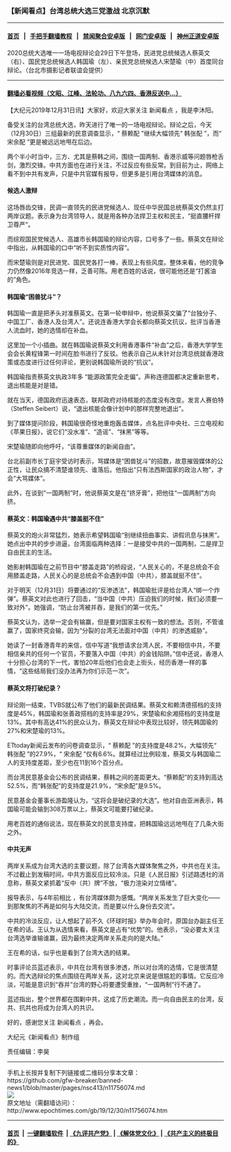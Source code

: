 ### 【新闻看点】台湾总统大选三党激战 北京沉默
------------------------

#### [首页](https://github.com/gfw-breaker/banned-news1/blob/master/README.md) &nbsp;&nbsp;|&nbsp;&nbsp; [手把手翻墙教程](https://github.com/gfw-breaker/guides/wiki) &nbsp;&nbsp;|&nbsp;&nbsp; [禁闻聚合安卓版](https://github.com/gfw-breaker/bn-android) &nbsp;&nbsp;|&nbsp;&nbsp; [网门安卓版](https://github.com/oGate2/oGate) &nbsp;&nbsp;|&nbsp;&nbsp; [神州正道安卓版](https://github.com/SzzdOgate/update) 



<div><img alt="" class="aligncenter wp-post-image" src="http://i.epochtimes.com/assets/uploads/2019/12/97cd385ed249ec9cdd0114a97f1b78b4-600x400.jpg"/>
<div class="red16 caption">
 2020总统大选唯一一场电视辩论会29日下午登场，民进党总统候选人蔡英文（右）、国民党总统候选人韩国瑜（左）、亲民党总统候选人宋楚瑜（中）首度同台辩论。（台北市摄影记者联谊会提供）
</div>
</div><hr/>

#### [翻墙必看视频（文昭、江峰、法轮功、八九六四、香港反送中...）](https://github.com/gfw-breaker/banned-news1/blob/master/pages/link3.md)

<div><p>
 【大纪元2019年12月31日讯】大家好，欢迎大家关注
 <ok href="http://www.epochtimes.com/gb/tag/%E6%96%B0%E9%97%BB%E7%9C%8B%E7%82%B9.html">
  新闻看点
 </ok>
 ，我是李沐阳。
</p>
<p>
 备受关注的台湾总统大选，昨天进行了唯一的一场电视辩论。辩论之后，今天（12月30日）三组最新的民意调查显示，“
 <ok href="http://www.epochtimes.com/gb/tag/%E8%94%A1%E8%B5%96%E9%85%8D.html">
  蔡赖配
 </ok>
 ”继续大幅领先“
 <ok href="http://www.epochtimes.com/gb/tag/%E9%9F%A9%E5%BC%A0%E9%85%8D.html">
  韩张配
 </ok>
 ”，而“
 <ok href="http://www.epochtimes.com/gb/tag/%E5%AE%8B%E4%BD%99%E9%85%8D.html">
  宋余配
 </ok>
 ”更是被远远地甩在后边。
</p>
<p>
 两个半小时当中，三方、尤其是蔡韩之间，围绕一国两制、香港示威等问题唇枪舌剑，激烈交锋。中共方面也在进行关注，不过反应有些反常。到目前为止，网络上看不到中共有发声，只是中共官媒有报导，但更多是引用台湾媒体的消息。
</p>
<h4>
 候选人激辩
</h4>
<p>
 这场唇齿交锋，民调一直领先的民进党候选人、现任中华民国总统蔡英文仍然主打两岸议题。表示身为台湾领导人，就是用各种办法捍卫主权和民主，“挺直腰杆捍卫尊严”。
</p>
<p>
 而综观国民党候选人、高雄市长韩国瑜的辩论内容，口号多了一些。蔡英文在辩论中指出，从韩国瑜的口中“听不到实质性内容”。
</p>
<p>
 而宋楚瑜则是对民进党、国民党各打一棒，表现上有些风度。整体来看，他的竞争力仍然像2016年竞选一样，乏善可陈。用老百姓的话说，很可能他还是“打酱油的”角色。
</p>
<h4>
 韩国瑜“困兽犹斗”？
</h4>
<p>
 韩国瑜一直是把矛头对准蔡英文。在第一轮申辩中，他说蔡英文骗了“台独分子、中国工厂、香港人及台湾人”。还说连香港大学会长都向蔡英文抗议，批评当香港人流血时，她的选情却在补血。
</p>
<p>
 这里加一个小插曲。就在韩国瑜说蔡英文利用香港事件“补血”之后，香港大学学生会会长黄程锋第一时间在脸书进行了反驳。他表示自己从未针对台湾总统就香港政策或态度进行过任何评论，更别说韩国瑜所说的“抗议”。
</p>
<p>
 韩国瑜指责蔡英文执政3年多 “能源政策完全走偏”。声称连德国都决定重新思考，退出核能是对是错。
</p>
<p>
 就在当天，德国政府迅速表态，联邦政府对待核能的态度没有改变。发言人赛伯特（Steffen Seibert）说，“退出核能会像计划中的那样完整地退出”。
</p>
<p>
 到了媒体提问阶段，韩国瑜很奇怪地重炮轰击媒体，点名批评中央社、三立电视和《苹果日报》，说它们“没水准”、“造谣”、“抹黑”等等。
</p>
<p>
 宋楚瑜随即向他呼吁，“该尊重媒体的新闻自由”。
</p>
<p>
 台北前副市长丁庭宇受访时表示，骂媒体是“困兽犹斗”的招数，故意摧毁媒体的公正性，让民众搞不清楚谁领先、谁落后。他指出“只有法西斯国家的政治人物”，才会“大骂媒体”。
</p>
<p>
 此外，在谈到“一国两制”时，他说蔡英文是在“挤牙膏”，把他往“一国两制”方向挤。
</p>
<h4>
 蔡英文：韩国瑜遇中共“膝盖挺不住”
</h4>
<p>
 蔡英文的炮火非常猛烈，她表示希望韩国瑜“别继续扭曲事实、讲假讯息与抹黑”。她点出中共的步步进逼，台湾面临两种选择：一是接受中共的一国两制，二是捍卫自由民主的生活。
</p>
<p>
 她影射韩国瑜在之前节目中“膝盖走路”的桥段说，“人民关心的，不是总统会不会用膝盖走路，人民关心的是总统会不会遇到中国（中共），膝盖就挺不住”。
</p>
<p>
 对于明天（12月31日）将要通过的“反渗透法”，韩国瑜批评是给台湾人“绑一个炸弹”。蔡英文对此也进行了回击，“当中国（中共）压迫我们的时候，我们必须要一致对外”。她强调，“防止台湾被并吞，是我们的第一优先。”
</p>
<p>
 蔡英文认为，选举一定会有输赢，但是要对国家主权有一致的想法。否则，不管谁赢了，国家终究会输，因为“分裂的台湾无法面对中国（中共）的渗透威胁”。
</p>
<p>
 她读了一封香港青年的来信，信中写道“我想请求台湾人民，不要相信中共，不要相信亲共的任何一个官员，不要落入中国（中共）的金钱陷阱。”信中还说，香港人十分担心台湾的下一代，害怕20年后他们也会走上街头，经历香港一样的事情，“这些结局我们没办法再为你们示范一次”。
</p>
<h4>
 蔡英文将打破纪录？
</h4>
<p>
 辩论刚一结束，TVBS就公布了他们的最新民调结果。蔡英文和赖清德搭档的支持度是45%，韩国瑜和张善政搭档的支持率是29%，宋楚瑜和余湘搭档的支持度是13%。其中有高达41%的民众认为，蔡英文在辩论中表现比较好，领先韩国瑜的27%和宋楚瑜的13%。
</p>
<p>
 ETtoday新闻云发布的问卷调查显示，“
 <ok href="http://www.epochtimes.com/gb/tag/%E8%94%A1%E8%B5%96%E9%85%8D.html">
  蔡赖配
 </ok>
 ”的支持度是48.2%，大幅领先“
 <ok href="http://www.epochtimes.com/gb/tag/%E9%9F%A9%E5%BC%A0%E9%85%8D.html">
  韩张配
 </ok>
 ”的27.9%，“
 <ok href="http://www.epochtimes.com/gb/tag/%E5%AE%8B%E4%BD%99%E9%85%8D.html">
  宋余配
 </ok>
 ”仅有6.6%。就算经过比例较准，蔡英文与韩国瑜二人的支持度差距，至少也在11到16个百分点。
</p>
<p>
 而台湾民意基金会公布的民调结果，蔡韩之间的差距更大。“蔡赖配”的支持到高达52.5%，而“韩张配”的支持度是21.9%，“宋余配”是9.5%。
</p>
<p>
 民意基金会董事长游盈隆认为，“这将会是破纪录的大选”。他对自由亚洲表示，韩国瑜可能会输到308万票以上，蔡英文可能要打破纪录。
</p>
<p>
 用老百姓的通俗说法，现在蔡英文的民意支持度，把韩国瑜远远地甩在了几条大街之外。
</p>
<h4>
 中共无声
</h4>
<p>
 两岸关系成为台湾大选的主要议题，除了台湾各大媒体聚焦之外，中共也在关注。不过截止到发稿时间，中共方面反应比较冷淡。只是《人民日报》引述路透社的消息称，蔡英文紧抓着“反中（共）牌”不放，“极力渲染对立情绪”。
</p>
<p>
 报导表示，与4年前相比 ，有台湾媒体颇为感慨。“两岸关系发生了巨大变化——到那聚焦的不再是如何与大陆交流，而是要以什么身份去交流”。
</p>
<p>
 中共的冷淡反应，让人想起了前不久《环球时报》举办年会时，原国台办副主任王在希的话。王认为从选情来看，蔡英文是占有“优势”的。他表示，“没必要太关注台湾选举谁输谁赢，因为最终决定两岸关系走向的是大陆。”
</p>
<p>
 王在希的话，似乎也是看到了台湾大选的结果。
</p>
<p>
 时事评论员蓝述表示，中共在台湾有很多渗透，所以对台湾的选情，它是很清楚的。而大选辩论的焦点围绕在两岸关系，这对北京来说是很尴尬的事情。它反应冷淡，可能是意识到“吞并”台湾的野心将要遭受重挫，“一国两制”行不通了。
</p>
<p>
 蓝述指出，整个世界都在围剿中共，这成了历史潮流。而一向自由民主的台湾，反共、抗共也将成为台湾人的共识。
</p>
<p>
 好的，感谢您关注
 <ok href="http://www.epochtimes.com/gb/tag/%E6%96%B0%E9%97%BB%E7%9C%8B%E7%82%B9.html">
  新闻看点
 </ok>
 ，再会。
</p>
<p>
 大纪元《新闻看点》制作组
</p>
<p>
 责任编辑：李昊
</p>
</div>
<hr/>
手机上长按并复制下列链接或二维码分享本文章：<br/>
https://github.com/gfw-breaker/banned-news1/blob/master/pages/nsc413/n11756074.md <br/>
<a href='https://github.com/gfw-breaker/banned-news1/blob/master/pages/nsc413/n11756074.md'><img src='https://github.com/gfw-breaker/banned-news1/blob/master/pages/nsc413/n11756074.md.png'/></a> <br/>
原文地址（需翻墙访问）：http://www.epochtimes.com/gb/19/12/30/n11756074.htm


------------------------
#### [首页](https://github.com/gfw-breaker/banned-news1/blob/master/README.md) &nbsp;|&nbsp; [一键翻墙软件](https://github.com/gfw-breaker/nogfw/blob/master/README.md) &nbsp;| [《九评共产党》](https://github.com/gfw-breaker/9ping.md/blob/master/README.md#九评之一评共产党是什么) | [《解体党文化》](https://github.com/gfw-breaker/jtdwh.md/blob/master/README.md) | [《共产主义的终极目的》](https://github.com/gfw-breaker/gczydzjmd.md/blob/master/README.md)


<img src='http://gfw-breaker.win/banned-news/pages/nsc413/n11756074.md' width='0px' height='0px'/>